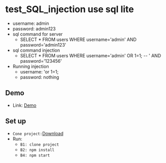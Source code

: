 # test_SQL_injection use sql lite
- username: admin
- password: admin123
- sql command for server
  - SELECT * FROM users WHERE username='admin' AND password='admin123'
- sql command injection
  - SELECT * FROM users WHERE username='admin' OR 1=1; -- ' AND password='123456'
- Running injection
   + username: 'or 1=1;
   + password: nothing
## Demo

- Link: [Demo](https://test-sql-injection.herokuapp.com/)

## Set up
-  `Cone project:`[Download](https://github.com/tdt-hai/test_SQL_injection.git)
- Run: 
    - `B1: clone project ` 
    - `B2: npm install`
    - `B4: npm start`

